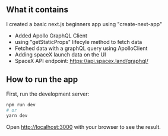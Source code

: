 ## What it contains

I created a basic next.js beginners app using "create-next-app"

- Added Apollo GraphQL Client
- using "getStaticProps" lifecyle method to fetch data
- Fetched data with a graphQL query using ApolloClient
- Adding spaceX launch data on the UI
- SpaceX API endpoint: https://api.spacex.land/graphql/

## How to run the app

First, run the development server:

```bash
npm run dev
# or
yarn dev
```

Open [http://localhost:3000](http://localhost:3000) with your browser to see the result.
